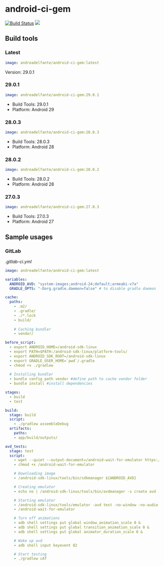 # android-ci-gem

[![Build Status](https://travis-ci.org/andreadelfante/android-ci-gem.svg?branch=master)](https://travis-ci.org/andreadelfante/android-ci-gem)
[![](https://images.microbadger.com/badges/image/andreadelfante/android-ci-gem.svg)](https://microbadger.com/images/andreadelfante/android-ci-gem "Get your own image badge on microbadger.com")

## Build tools
### Latest
```yml
image: andreadelfante/android-ci-gem:latest
```
Version: 29.0.1

### 29.0.1
```yml
image: andreadelfante/android-ci-gem:29.0.1
```
- Build Tools: 29.0.1
- Platform: Android 29

### 28.0.3
```yml
image: andreadelfante/android-ci-gem:28.0.3
```
- Build Tools: 28.0.3
- Platform: Android 28

### 28.0.2
```yml
image: andreadelfante/android-ci-gem:28.0.2
```
- Build Tools: 28.0.2
- Platform: Android 28

### 27.0.3
```yml
image: andreadelfante/android-ci-gem:27.0.3
```
- Build Tools: 27.0.3
- Platform: Android 27

## Sample usages
### GitLab
*.gitlab-ci.yml*

```yml
image: andreadelfante/android-ci-gem:latest

variables:
  ANDROID_AVD: "system-images;android-24;default;armeabi-v7a"
  GRADLE_OPTS: "-Dorg.gradle.daemon=false" # to disable gradle daemon

cache:
  paths:
    - .m2/
    - .gradle/
    - ./*.lock
    - build/
    
    # Caching bundler
    - vendor/

before_script:
  - export ANDROID_HOME=/android-sdk-linux
  - export PATH=$PATH:/android-sdk-linux/platform-tools/
  - export ANDROID_SDK_ROOT=/android-sdk-linux
  - export GRADLE_USER_HOME=`pwd`/.gradle
  - chmod +x ./gradlew
  
  # Installing bundler
  - bundle config path vendor #define path to cache vendor folder
  - bundle install #install dependencies

stages:
  - build
  - test

build:
  stage: build
  script:
    - ./gradlew assembleDebug
  artifacts:
    paths:
    - app/build/outputs/

avd_tests:
  stage: test
  script:
    - wget --quiet --output-document=/android-wait-for-emulator https://raw.githubusercontent.com/travis-ci/travis-cookbooks/0f497eb71291b52a703143c5cd63a217c8766dc9/community-cookbooks/android-sdk/files/default/android-wait-for-emulator
    - chmod +x /android-wait-for-emulator

    # Downloading image
    - /android-sdk-linux/tools/bin/sdkmanager ${ANDROID_AVD}

    # Creating emulator
    - echo no | /android-sdk-linux/tools/bin/avdmanager -s create avd -n test -k ${ANDROID_AVD}

    # Starting emulator
    - /android-sdk-linux/tools/emulator -avd test -no-window -no-audio -wipe-data &
    - /android-wait-for-emulator

    # Turn off animations
    - adb shell settings put global window_animation_scale 0 &
    - adb shell settings put global transition_animation_scale 0 &
    - adb shell settings put global animator_duration_scale 0 &

    # Wake up avd
    - adb shell input keyevent 82

    # Start testing
    - ./gradlew cAT
```
